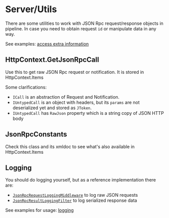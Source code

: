 # Server/Utils

There are some utilities to work with JSON Rpc request/response objects in pipeline.
In case you need to obtain request `id` or manipulate data in any way.

See examples: [access extra information](examples?id=access-extra-information)

## HttpContext.GetJsonRpcCall

Use this to get raw JSON Rpc request or notification. It is stored in HttpContext.Items

Some clarifications:

* `ICall` is an abstraction of Request and Notification.
* `IUntypedCall` is an object with headers, but its `params` are not deserialized yet and stored as `JToken`.
* `IUntypedCall` has `RawJson` property which is a string copy of JSON HTTP body

## JsonRpcConstants

Check this class and its xmldoc to see what's also available in HttpContext.Items

## Logging

You should do logging yourself, but as a reference implementation there are:

* [`JsonRpcRequestLoggingMiddleware`](https://github.com/tochka-public/Tochka.JsonRpc/blob/master/src/Tochka.JsonRpc.Server/Pipeline/JsonRpcRequestLoggingMiddleware.cs) to log raw JSON requests
* [`JsonRpcResultLoggingFilter`](https://github.com/tochka-public/Tochka.JsonRpc/blob/master/src/Tochka.JsonRpc.Server/Pipeline/JsonRpcResultLoggingFilter.cs) to log serialized response data

See examples for usage: [logging](examples?id=logging)